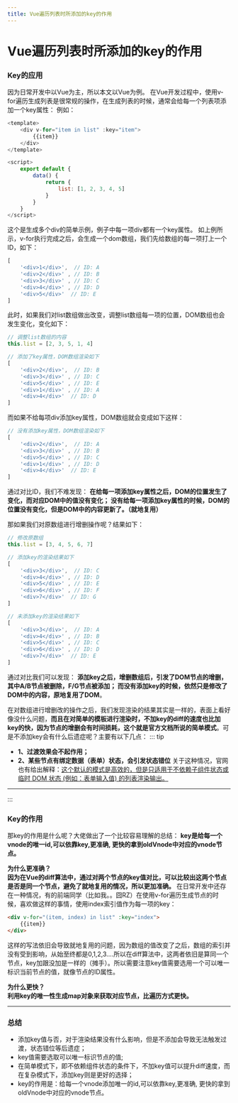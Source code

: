```yaml
---
title: Vue遍历列表时所添加的key的作用
---
```


# Vue遍历列表时所添加的key的作用

### Key的应用
因为日常开发中以Vue为主，所以本文以Vue为例。
在Vue开发过程中，使用v-for遍历生成列表是很常规的操作，在生成列表的时候，通常会给每一个列表项添加一个key属性：
例如：
```js
<template>
	<div v-for="item in list" :key="item">
		{{item}}
	</div>
</template>

<script>
	export default {
		data() {
			return {
				list: [1, 2, 3, 4, 5]
			}
		}
	}
</script>
```
这个是生成多个div的简单示例，例子中每一项div都有一个key属性。
如上例所示，v-for执行完成之后，会生成一个dom数组，我们先给数组的每一项打上一个ID，如下：

```js
[
	'<div>1</div>',  // ID: A
	'<div>2</div>' , // ID: B
	'<div>3</div>' , // ID: C
	'<div>4</div>' , // ID: D
	'<div>5</div>'  // ID: E
]
```
此时，如果我们对list数组做出改变，调整list数组每一项的位置，DOM数组也会发生变化，变化如下：

```js
// 调整list数组的内容
this.list = [2, 3, 5, 1, 4]

// 添加了key属性，DOM数组渲染如下
[
	'<div>2</div>',  // ID: B
	'<div>3</div>' , // ID: C
	'<div>5</div>' , // ID: E
	'<div>1</div>' , // ID: A
	'<div>4</div>'  // ID: D
]
```
而如果不给每项div添加key属性，DOM数组就会变成如下这样：

```js
// 没有添加key属性，DOM数组渲染如下
[
	'<div>2</div>',  // ID: A
	'<div>3</div>' , // ID: B
	'<div>5</div>' , // ID: C
	'<div>1</div>' , // ID: D
	'<div>4</div>'  // ID: E
]
```
通过对比ID，我们不难发现：
**在给每一项添加key属性之后，DOM的位置发生了变化，而对应DOM中的值没有变化；
没有给每一项添加key属性的时候，DOM的位置没有变化，但是DOM中的内容更新了。（就地复用）**

那如果我们对原数组进行增删操作呢？结果如下：

```js
// 修改原数组
this.list = [3, 4, 5, 6, 7]

// 添加key的渲染结果如下
[
	'<div>3</div>',  // ID: C
	'<div>4</div>' , // ID: D
	'<div>5</div>' , // ID: E
	'<div>6</div>' , // ID: F
	'<div>7</div>'  // ID: G
]

// 未添加key的渲染结果如下
[
	'<div>3</div>',  // ID: A
	'<div>4</div>' , // ID: B
	'<div>5</div>' , // ID: C
	'<div>6</div>' , // ID: D
	'<div>7</div>'  // ID: E
]
```
通过对比我们可以发现：
**添加key之后，增删数组后，引发了DOM节点的增删，其中A/B节点被删除，F/G节点被添加；
而没有添加key的时候，依然只是修改了DOM中的内容，原地复用了DOM**。

在对数组进行增删改的操作之后，我们发现渲染的结果其实是一样的，表面上看好像没什么问题，**而且在对简单的模板进行渲染时，不加key的diff的速度也比加key的快，因为节点的增删会有时间损耗，这个就是官方文档所说的简单模式**。可是不添加key会有什么后遗症呢？主要有以下几点：
::: tip
- **1、过渡效果会不起作用；**
- **2、某些节点有绑定数据（表单）状态，会引发状态错位**
关于这种情况，官网也有给出解释：[这个默认的模式是高效的，但是只适用于不依赖子组件状态或临时 DOM 状态 (例如：表单输入值) 的列表渲染输出。](https://cn.vuejs.org/v2/guide/list.html#%E7%BB%B4%E6%8A%A4%E7%8A%B6%E6%80%81)
***
:::

### Key的作用
那key的作用是什么呢？大佬做出了一个比较容易理解的总结：
**key是给每一个vnode的唯一id,可以依靠key,更准确, 更快的拿到oldVnode中对应的vnode节点。**

**为什么更准确？** <br/>
**因为在Vue的diff算法中，通过对两个节点的key值对比，可以比较出这两个节点是否是同一个节点，避免了就地复用的情况，所以更加准确。**
在日常开发中还存在一种情况，有的前端同学（比如我。。囧RZ）在使用v-for遍历生成节点的时候，喜欢做这样的事情，使用index索引值作为每一项的key：

```html
<div v-for="(item, index) in list" :key="index">
	{{item}}
</div>
```
这样的写法依旧会导致就地复用的问题，因为数组的值改变了之后，数组的索引并没有受到影响，从始至终都是0,1,2,3....所以在diff算法中，这两者依旧是算同一个节点，key加跟没加是一样的（摊手）。所以需要注意key值需要选用一个可以唯一标识当前节点的值，就像节点的ID属性。

**为什么更快？** <br/>
**利用key的唯一性生成map对象来获取对应节点，比遍历方式更快。**
***
### 总结
- 添加key值与否，对于渲染结果没有什么影响，但是不添加会导致无法触发过渡，状态错位等后遗症；
- key值需要选取可以唯一标识节点的值;
- 在简单模式下，即不依赖组件状态的条件下，不加key值可以提升diff速度，而在复杂模式下，添加key则是更好的选择；
- key的作用是：给每一个vnode添加唯一的id,可以依靠key,更准确, 更快的拿到oldVnode中对应的vnode节点。

